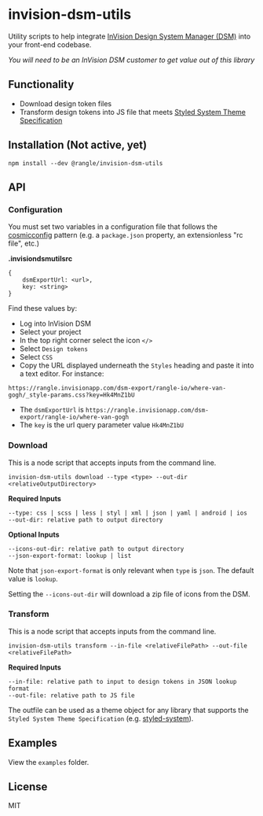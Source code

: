 # invision-dsm-utils

Utility scripts to help integrate [InVision Design System Manager (DSM)](https://www.invisionapp.com/design-system-manager) into your front-end codebase.

*You will need to be an InVision DSM customer to get value out of this library*

## Functionality

* Download design token files
* Transform design tokens into JS file that meets [Styled System Theme Specification](https://styled-system.com/theme-specification)

## Installation (Not active, yet)

```
npm install --dev @rangle/invision-dsm-utils
```

## API

### Configuration

You must set two variables in a configuration file that follows the [cosmicconfig](https://github.com/davidtheclark/cosmiconfig) pattern (e.g. a `package.json` property, an extensionless "rc file", etc.)

**.invisiondsmutilsrc**

```
{
    dsmExportUrl: <url>,
    key: <string>
}
``` 

Find these values by:

* Log into InVision DSM
* Select your project
* In the top right corner select the icon `</>`
* Select `Design tokens`
* Select `CSS`
* Copy the URL displayed underneath the `Styles` heading and paste it into a text editor. For instance:

```
https://rangle.invisionapp.com/dsm-export/rangle-io/where-van-gogh/_style-params.css?key=Hk4MnZ1bU
```

* The `dsmExportUrl` is `https://rangle.invisionapp.com/dsm-export/rangle-io/where-van-gogh`
* The `key` is the url query parameter value `Hk4MnZ1bU`

### Download

This is a node script that accepts inputs from the command line.

```
invision-dsm-utils download --type <type> --out-dir <relativeOutputDirectory>
```

**Required Inputs**
```
--type: css | scss | less | styl | xml | json | yaml | android | ios
--out-dir: relative path to output directory
``` 

**Optional Inputs**
```
--icons-out-dir: relative path to output directory
--json-export-format: lookup | list
```

Note that `json-export-format` is only relevant when `type` is `json`. The default value is `lookup`.

Setting the `--icons-out-dir` will download a zip file of icons from the DSM.

### Transform

This is a node script that accepts inputs from the command line.

```
invision-dsm-utils transform --in-file <relativeFilePath> --out-file <relativeFilePath>
```

**Required Inputs**
```
--in-file: relative path to input to design tokens in JSON lookup format
--out-file: relative path to JS file 
```

The outfile can be used as a theme object for any library that supports the `Styled System Theme Specification` (e.g. [styled-system](https://styled-system.com/)).

## Examples

View the `examples` folder.

## License

MIT
